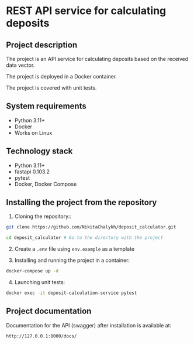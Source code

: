 REST API service for calculating deposits
=====

Project description
----------
The project is an API service for calculating deposits based on the received data vector.

The project is deployed in a Docker container.

The project is covered with unit tests.

System requirements
----------

* Python 3.11+
* Docker
* Works on Linux

Technology stack
----------

* Python 3.11+
* fastapi 0.103.2
* pytest
* Docker, Docker Compose

Installing the project from the repository
----------
1. Cloning the repository::
```bash
git clone https://github.com/NikitaChalykh/deposit_calculator.git

cd deposit_calculator # Go to the directory with the project
```

2. Create a ```.env``` file using ```env.example``` as a template

3. Installing and running the project in a container:
```bash
docker-compose up -d
```

4. Launching unit tests:
```bash
docker exec -it deposit-calculation-service pytest
```

Project documentation
----------
Documentation for the API (swagger) after installation is available at:

```http://127.0.0.1:8000/docs/```